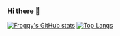 ### Hi there 👋

<!--
**FroggyUK/FroggyUK** is a ✨ _special_ ✨ repository because its `README.md` (this file) appears on your GitHub profile.

Here are some ideas to get you started:

- 🔭 I’m currently working on ...
- 🌱 I’m currently learning ...
- 👯 I’m looking to collaborate on ...
- 🤔 I’m looking for help with ...
- 💬 Ask me about ...
- 📫 How to reach me: ...
- 😄 Pronouns: ...
- ⚡ Fun fact: ...
-->

[![Froggy's GitHub stats](https://github-readme-stats.vercel.app/api?username=FroggyUK)](https://github.com/FroggyUK)
[![Top Langs](https://github-readme-stats.vercel.app/api/top-langs/?username=FroggyUK)](https://github.com/FroggyUK)

